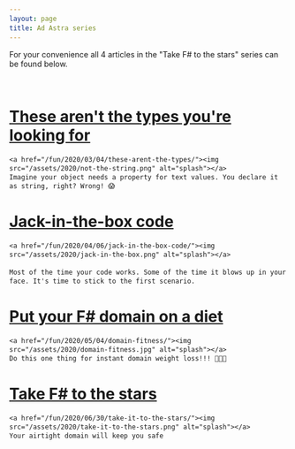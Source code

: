 ```yaml
---
layout: page
title: Ad Astra series
---
```


For your convenience all 4 articles in the "Take F# to the stars" series can be found below.
<p><br></p>

<div class="posts">
  
  <div class="post">
    <h1 class="post-title">
      <a href="/fun/2020/03/04/these-arent-the-types/">
        These aren't the types you're looking for
      </a>
    </h1>
    
    <a href="/fun/2020/03/04/these-arent-the-types/"><img src="/assets/2020/not-the-string.png" alt="splash"></a>
    Imagine your object needs a property for text values. You declare it as string, right? Wrong! 😱
    
  </div>

  <div class="post">
    <h1 class="post-title">
      <a href="/fun/2020/04/06/jack-in-the-box-code/">
        Jack-in-the-box code
      </a>
    </h1>
    
    <a href="/fun/2020/04/06/jack-in-the-box-code/"><img src="/assets/2020/jack-in-the-box.png" alt="splash"></a>

    Most of the time your code works. Some of the time it blows up in your face. It's time to stick to the first scenario.
    
  </div>

  <div class="post">
    <h1 class="post-title">
      <a href="/fun/2020/05/04/domain-fitness/">
        Put your F# domain on a diet
      </a>
    </h1>
    
    <a href="/fun/2020/05/04/domain-fitness/"><img src="/assets/2020/domain-fitness.jpg" alt="splash"></a>
    Do this one thing for instant domain weight loss!!! 🤩🤫🤭

    
  </div>

  <div class="post">
    <h1 class="post-title">
      <a href="/fun/2020/06/30/take-it-to-the-stars/">
        Take F# to the stars
      </a>
    </h1>
    
    <a href="/fun/2020/06/30/take-it-to-the-stars/"><img src="/assets/2020/take-it-to-the-stars.png" alt="splash"></a>
    Your airtight domain will keep you safe
    
  </div>
  
</div>